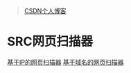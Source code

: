 >[CSDN个人博客](https://blog.csdn.net/Aixixxx)

# SRC网页扫描器

[基于IP的网页扫描器](https://github.com/Aixic-Love/SRC-Scanner/blob/master/SRC%20IP%20Scanner.py)
[基于域名的网页扫描器](https://github.com/Aixic-Love/SRC-Scanner/blob/master/SRC%20Domain%20Name%20Survival%20Scanner.py)

